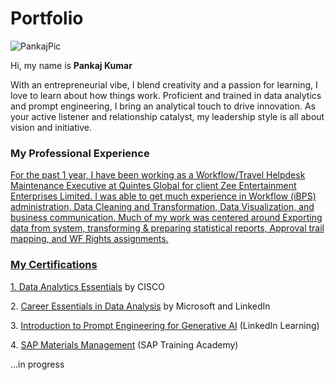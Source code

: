 

# Portfolio
<p align="center">

![PankajPic](https://github.com/pankajkumar001707/pankajkumar001707/assets/154322431/269948d3-0eef-4052-969a-b68be17e9338)


Hi, my name is **Pankaj Kumar**


<p>With an entrepreneurial vibe, I blend creativity and a passion for learning, I love to learn about how things work. Proficient and trained in data analytics and prompt engineering, I bring an analytical touch to drive innovation. As your active listener and relationship catalyst, my leadership style is all about vision and initiative.</p> 


### My Professional Experience
  <p align="center">
<a href="http://www.linkedin.com/in/pankajkumar001707">

<p>For the past 1 year, I have been working as a Workflow/Travel Helpdesk Maintenance Executive at Quintes Global for client Zee Entertainment Enterprises Limited. I was able to get much experience in Workflow (iBPS) administration, Data Cleaning and Transformation, Data Visualization, and business communication. Much of my work was centered around Exporting data from system, transforming & preparing statistical reports, Approval trail mapping, and WF Rights assignments.</p>




### My Certifications
  <p align="center">

<p>1. <a href="https://www.linkedin.com/learning/certificates/cf7bfaaab1b3876bb5097beab741a95326cebf67eaa9d2cffb5e01cfa603205e">Data Analytics Essentials</a> by CISCO</p> 
<p>2. <a href="https://www.linkedin.com/learning/certificates/cf7bfaaab1b3876bb5097beab741a95326cebf67eaa9d2cffb5e01cfa603205e">Career Essentials in Data Analysis</a> by Microsoft and LinkedIn</p>
<p>3. <a href="https://www.linkedin.com/learning/certificates/5f96321e444632c46658c0690d961e8a1d913db2fc4a505b706af3f42ab242e9">Introduction to Prompt Engineering for Generative AI</a> (LinkedIn Learning)</p>
<p>4. <a href="https://drive.google.com/file/d/1RE-yvU3MS12D8O2j2CjpCBfU4q-vLeA3/view?usp=sharing">SAP Materials Management</a> (SAP Training Academy)</p>




...in progress
